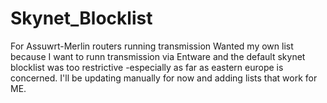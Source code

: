 # Skynet_Blocklist
For Assuwrt-Merlin routers running transmission
Wanted my own list because I want to runn transmission via Entware and the default skynet blocklist was too restrictive -especially as far as eastern europe is
concerned. I'll be updating manually for now and adding lists that work for ME.
